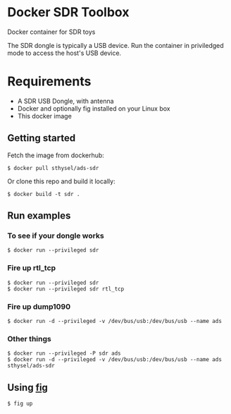 # Docker SDR Toolbox
Docker container for SDR toys

The SDR dongle is typically a USB device. Run the container in priviledged mode to access the host's USB device. 

# Requirements
- A SDR USB Dongle, with antenna
- Docker and optionally fig installed on your Linux box
- This docker image

## Getting started

Fetch the image from dockerhub:
```
$ docker pull sthysel/ads-sdr
```

Or clone this repo and build it locally:

```
$ docker build -t sdr .
```

## Run examples

### To see if your dongle works

```
$ docker run --privileged sdr
```

### Fire up rtl_tcp

```
$ docker run --privileged sdr
$ docker run --privileged sdr rtl_tcp
```

### Fire up dump1090

```
$ docker run -d --privileged -v /dev/bus/usb:/dev/bus/usb --name ads 
```

### Other things
```
$ docker run --privileged -P sdr ads
$ docker run -d --privileged -v /dev/bus/usb:/dev/bus/usb --name ads sthysel/ads-sdr
```


## Using [fig](http://www.fig.sh/yml.html)

``` bash
$ fig up
```

